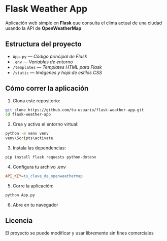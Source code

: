 # Flask Weather App 

Aplicación web simple en **Flask** que consulta el clima actual de una ciudad usando la API de **OpenWeatherMap**

## Estructura del proyecto
- `App.py` — *Código principal de Flask*
- `.env` — *Variables de entorno*
- `/templates` — *Templates HTML para Flask*
- `/static` — *Imágenes y hoja de estilos CSS*


## Cómo correr la aplicación

1. Clona este repositorio:
```bash
git clone https://github.com/tu-usuario/flask-weather-app.git
cd flask-weather-app
```

2. Crea y activa el entorno virtual:
```bash
python -m venv venv
venv\Scripts\activate
```

3. Instala las dependencias:
```bash
pip install flask requests python-dotenv
```

4. Configura tu archivo .env
```ini
API_KEY=tu_clave_de_openweathermap
```

5. Corre la aplicación:
```bash
python App.py
```

6. Abre en tu navegador

## Licencia
El proyecto se puede modificar y usar libremente sin fines comerciales